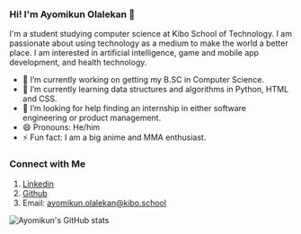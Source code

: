 ### Hi! I'm Ayomikun Olalekan 👋

I'm a student studying computer science at Kibo School of Technology. I am passionate about using technology as a medium to make the world a better place. I am interested in artificial intelligence, game and mobile app development, and health technology.

- 🔭 I’m currently working on getting my B.SC in Computer Science.
- 🌱 I’m currently learning data structures and algorithms in Python, HTML and CSS.
- 🤔 I’m looking for help finding an internship in either software engineering or product management.
- 😄 Pronouns: He/him
- ⚡ Fun fact: I am a big anime and MMA enthusiast.

### Connect with Me
1. [Linkedin][website1]  
2. [Github][website2]
3. Email: ayomikun.olalekan@kibo.school

![Ayomikun's GitHub stats](https://github-readme-stats.vercel.app/api?username=ayomikunolalekan&show_icons=true&theme=tokyonight)



[website1]: https://www.linkedin.com/in/ayomikun-olalekan-5b1592219?lipi=urn%3Ali%3Apage%3Ad_flagship3_profile_view_base_contact_details%3BQgq96Rn%2FSVacI%2BkwgdMmiQ%3D%3D
[website2]: https://github.com/ayomikunolalekan


